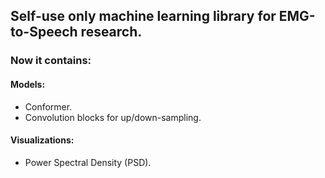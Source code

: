 ## Self-use only machine learning library for EMG-to-Speech research.

### Now it contains:
#### Models:
- Conformer.
- Convolution blocks for up/down-sampling.

#### Visualizations:
- Power Spectral Density (PSD).